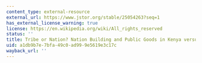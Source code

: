 ```yaml
---
content_type: external-resource
external_url: https://www.jstor.org/stable/25054263?seq=1
has_external_license_warning: true
license: https://en.wikipedia.org/wiki/All_rights_reserved
status: ''
title: Tribe or Nation? Nation Building and Public Goods in Kenya versus Tanzania
uid: a1db9b7e-7bfa-49c0-ad99-9e5619e3c17c
wayback_url: ''
---
```

